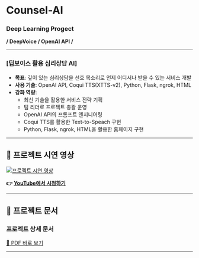 # Counsel-AI
### Deep Learning Progect
  **/ DeepVoice / OpenAI API /**

---

### [딥보이스 활용 심리상담 AI]
- **목표**: 깊이 있는 심리상담을 선호 목소리로 언제 어디서나 받을 수 있는 서비스 개발
- **사용 기술**: OpenAI API, Coqui TTS(XTTS-v2), Python, Flask, ngrok, HTML
- **강화 역량**:
  - 최신 기술을 활용한 서비스 전략 기획
  - 팀 리더로 프로젝트 총괄 운영
  - OpenAI API의 프롬프트 엔지니어링
  - Coqui TTS를 활용한 Text-to-Speach 구현
  - Python, Flask, ngrok, HTML을 활용한 홈페이지 구현

---

## 🎥 프로젝트 시연 영상
[![프로젝트 시연 영상](https://img.youtube.com/vi/LQqGzVak28E/0.jpg)](https://www.youtube.com/watch?v=LQqGzVak28E)

**👉 [YouTube에서 시청하기](https://www.youtube.com/watch?v=LQqGzVak28E)**

--- 

## 📄 프로젝트 문서
### 프로젝트 상세 문서
[📄 PDF 바로 보기](./CounselAI__DeepVoice_OpenAIAPI.pdf)

---
